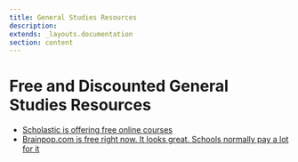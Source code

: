 ```yaml
---
title: General Studies Resources 
description: 
extends: _layouts.documentation
section: content
---
```


# Free and Discounted General Studies Resources

* [Scholastic is offering free online courses](https://classroommagazines.scholastic.com/support/learnathome.html)
* [Brainpop.com is free right now. It looks great. Schools normally pay a lot for it](https://www.brainpop.com/)
